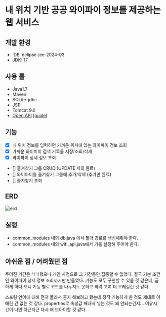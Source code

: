 # 내 위치 기반 공공 와이파이 정보를 제공하는 웹 서비스

## 개발 환경
- IDE: eclipse-jee-2024-03
- JDK: 17

## 사용 툴
- Java1.7
- Maven
- SQLite-jdbc
- JSP
- Tomcat 9.0
- [Open API](https://data.seoul.go.kr/dataList/OA-20883/S/1/datasetView.do) [[guide](docs/public_wifi_open_api_doc.md)]

## 기능
- [x] 내 위치 정보를 입력하면 가까운 위치에 있는 와이파이 정보 조회
- [x] 가까운 와이피이 검색 기록을 저장/조회/삭제
- [x] 와이파이 상세 정보 조회
- [] 즐겨찾기 그룹 CRUD (UPDATE 제외 완료)
- [] 와이파이를 즐겨찾기 그룹에 추가/삭제 (추가만 완료)
- [] 즐겨찾기 조회

## ERD
![erd](https://github.com/amj9843/publicWifi/assets/71617201/86434b94-7a04-4867-9b6d-26feae81e074)


## 실행
- common_modules 내의 db.java 에서 폴더 경로를 생성해줘야 한다.
- common_modules 내의 wifi_api.java에서 키를 설정해 주어야 한다.

## 아쉬운 점 / 어려웠던 점
주어진 기간은 넉넉했으나 개인 사정으로 그 기간동안 집중할 수 없었다. 결국 기본 조건인 와이파이 상세 정보 조회까지만 만들었다.
기능도 모두 구현할 수 있을 것 같은데, 급하게 하다 보니 기능 별로 코드를 나누지도 못하고 되려 꼬여 더 오래걸린 것 같다.

스프링 언어에 대해 전혀 몰라서 혼자 해보려고 했는데 정작 기능하게 한 것도 제대로 이해한 건 없는 것 같다.
properties로 속성값 빼내서 넣는 것도 왜 안되는건지... 여유시간이 나면 차근차근 다시 해 보아야할 것 같다.

